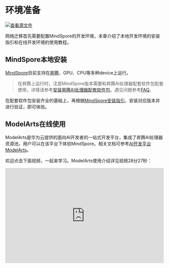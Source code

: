 # 环境准备

[![查看源文件](https://mindspore-website.obs.cn-north-4.myhuaweicloud.com/website-images/br_base/resource/_static/logo_source.svg)](https://gitee.com/mindspore/docs/blob/br_base/docs/mindspore/source_zh_cn/migration_guide/enveriment_preparation.md)

网络迁移首先需要配置MindSpore的开发环境，本章介绍了本地开发环境的安装指引和在线开发环境的使用教程。

## MindSpore本地安装

[MindSpore](https://www.mindspore.cn/tutorials/zh-CN/br_base/beginner/introduction.html)目前支持在[昇腾](https://e.huawei.com/cn/products/servers/ascend)、GPU、CPU等多种device上运行。

> 在昇腾上运行时，注意MindSpore版本需要和昇腾AI处理器配套软件包配套使用，详情请参考[安装昇腾AI处理器配套软件包](https://www.mindspore.cn/install/)。遇见问题参考[FAQ](https://www.mindspore.cn/docs/zh-CN/br_base/faq/installation.html)。

在配套软件包安装齐全的基础上，再根据[MindSpore安装指引](https://www.mindspore.cn/install)，安装对应版本并进行验证，即可体验。

## ModelArts在线使用

ModelArts是华为云提供的面向AI开发者的一站式开发平台，集成了昇腾AI处理器资源池，用户可以在该平台下体验MindSpore。相关文档可参考[AI开发平台ModelArts](https://support.huaweicloud.com/wtsnew-modelarts/index.html)。

欢迎点击下面视频，一起来学习。ModelArts使用介绍详见视频28分27秒：

<div style="position: relative; padding: 30% 45%;">
<iframe style="position: absolute; width: 100%; height: 100%; left: 0; top: 0;" src="https://player.bilibili.com/player.html?aid=814612708&bvid=BV16G4y1a7A8&cid=805013543&page=1&high_quality=1&&danmaku=1" scrolling="no" border="0" frameborder="no" framespacing="0" allowfullscreen="true"></iframe>
</div>
